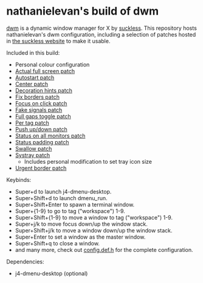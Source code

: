 # nathanielevan's build of dwm

[dwm](https://dwm.suckless.org/) is a dynamic window manager for X by [suckless](https://suckless.org). This repository hosts nathanielevan's dwm configuration, including a selection of patches hosted in [the suckless website](https://dwm.suckless.org/patches/) to make it usable.

Included in this build:
- Personal colour configuration
- [Actual full screen patch](https://dwm.suckless.org/patches/actualfullscreen)
- [Autostart patch](https://dwm.suckless.org/patches/autostart)
- [Center patch](https://dwm.suckless.org/patches/center)
- [Decoration hints patch](https://dwm.suckless.org/patches/decoration_hints/)
- [Fix borders patch](https://dwm.suckless.org/patches/alpha)
- [Focus on click patch](https://dwm.suckless.org/patches/focusonclick)
- [Fake signals patch](https://dwm.suckless.org/patches/fsignal)
- [Full gaps toggle patch](https://dwm.suckless.org/patches/fullgaps)
- [Per tag patch](https://dwm.suckless.org/patches/pertag)
- [Push up/down patch](https://dwm.suckless.org/patches/push)
- [Status on all monitors patch](https://dwm.suckless.org/patches/statusallmons)
- [Status padding patch](https://dwm.suckless.org/patches/statuspadding)
- [Swallow patch](https://dwm.suckless.org/patches/swallow/)
- [Systray patch](https://dwm.suckless.org/patches/systray)
  * Includes personal modification to set tray icon size
- [Urgent border patch](https://dwm.suckless.org/patches/urgentborder)

Keybinds:
- Super+d to launch j4-dmenu-desktop.
- Super+Shift+d to launch dmenu_run.
- Super+Shift+Enter to spawn a terminal window.
- Super+{1-9} to go to tag ("workspace") 1-9.
- Super+Shift+{1-9} to move a window to tag ("workspace") 1-9.
- Super+j/k to move focus down/up the window stack.
- Super+Shift+j/k to move a window down/up the window stack.
- Super+Enter to set a window as the master window.
- Super+Shift+q to close a window.
- and many more, check out [config.def.h](config.def.h) for the complete configuration.

Dependencies:
- j4-dmenu-desktop (optional)
